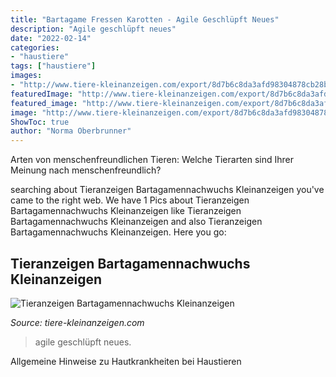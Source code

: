 ```yaml
---
title: "Bartagame Fressen Karotten - Agile Geschlüpft Neues"
description: "Agile geschlüpft neues"
date: "2022-02-14"
categories:
- "haustiere"
tags: ["haustiere"]
images:
- "http://www.tiere-kleinanzeigen.com/export/8d7b6c8da3afd98304878cb28bf63.jpg"
featuredImage: "http://www.tiere-kleinanzeigen.com/export/8d7b6c8da3afd98304878cb28bf63.jpg"
featured_image: "http://www.tiere-kleinanzeigen.com/export/8d7b6c8da3afd98304878cb28bf63.jpg"
image: "http://www.tiere-kleinanzeigen.com/export/8d7b6c8da3afd98304878cb28bf63.jpg"
ShowToc: true
author: "Norma Oberbrunner"
---
```



Arten von menschenfreundlichen Tieren: Welche Tierarten sind Ihrer Meinung nach menschenfreundlich?

	

		
searching about Tieranzeigen Bartagamennachwuchs Kleinanzeigen you've came to the right web. We have 1 Pics about Tieranzeigen Bartagamennachwuchs Kleinanzeigen like Tieranzeigen Bartagamennachwuchs Kleinanzeigen and also Tieranzeigen Bartagamennachwuchs Kleinanzeigen. Here you go:
		
    
## Tieranzeigen Bartagamennachwuchs Kleinanzeigen

<img loading=lazy src="http://www.tiere-kleinanzeigen.com/export/8d7b6c8da3afd98304878cb28bf63.jpg" onerror="this.onerror=null;this.src='https://tse1.mm.bing.net/th?id=OIP.3I657ifCZacPrQTZiyz0xQHaFj&amp;pid=15.1';" alt="Tieranzeigen Bartagamennachwuchs Kleinanzeigen">

_Source: tiere-kleinanzeigen.com_

>agile geschlüpft neues. 

	

Allgemeine Hinweise zu Hautkrankheiten bei Haustieren

